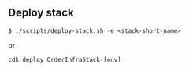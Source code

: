 ## Deploy stack

```
$ ./scripts/deploy-stack.sh -e <stack-short-name>
```

or

```
cdk deploy OrderInfraStack-[env]
```
